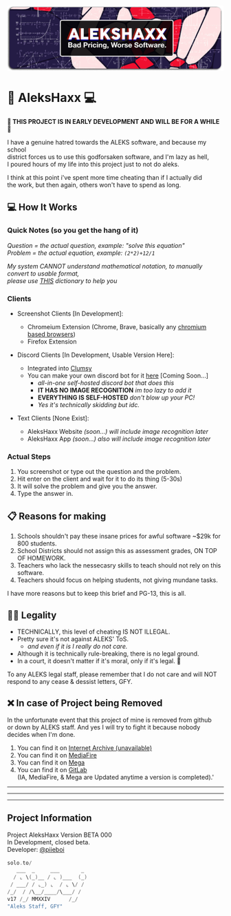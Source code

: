 ![minibanner](assets/alekshaxx-minibanner.png)
# 🧮 AleksHaxx 💻
**🚧 THIS PROJECT IS IN EARLY DEVELOPMENT AND WILL BE FOR A WHILE 🚧**

I have a genuine hatred towards the ALEKS software, and because my school  
district forces us to use this godforsaken software, and I'm lazy as hell,  
I poured hours of my life into this project just to not do aleks.

I think at this point i've spent more time cheating than if I actually did  
the work, but then again, others won't have to spend as long.

## 💻 How It Works

### Quick Notes (so you get the hang of it)
*Question = the actual question, example: "solve this equation"*  
*Problem = the actual equation, example: `(2*2)+12/1`*  

*My system CANNOT understand mathematical notation, to manually convert to usable format,  
please use [THIS](https://www.purplemath.com/modules/mathtext.htm) dictionary to help you*

### Clients
* Screenshot Clients [In Development]:
  * Chromeium Extension (Chrome, Brave, basically any [chromium based browsers](https://en.wikipedia.org/wiki/Chromium_(web_browser)#Browsers_based_on_Chromium))
  * Firefox Extension
 
* Discord Clients [In Development, Usable Version Here]:
  * Integrated into [Clumsy](https://pieboi.xyz/kappy/)
  * You can make your own discord bot for it [here](discordbot/how2make.md) [Coming Soon...] 
    * *all-in-one self-hosted discord bot that does this*
    * **IT HAS NO IMAGE RECOGNITION** *im too lazy to add it*
    * **EVERYTHING IS SELF-HOSTED** *don't blow up your PC!*
    * *Yes it's technically skidding but idc.*

* Text Clients [None Exist]:
  * AleksHaxx Website *(soon...) will include image recognition later*
  * AleksHaxx App *(soon...) also will include image recognition later*

### Actual Steps
1. You screenshot or type out the question and the problem.
2. Hit enter on the client and wait for it to do its thing (5-30s)
3. It will solve the problem and give you the answer.
4. Type the answer in.

## 📋 Reasons for making
1. Schools shouldn't pay these insane prices for awful software ~$29k for 800 students.
2. School Districts should not assign this as assessment grades, ON TOP OF HOMEWORK.
3. Teachers who lack the nessecasry skills to teach should not rely on this software.
4. Teachers should focus on helping students, not giving mundane tasks.

I have more reasons but to keep this brief and PG-13, this is all.

## 🧑‍⚖️ Legality
* TECHNICALLY, this level of cheating IS NOT ILLEGAL.
* Pretty sure it's not against ALEKS' ToS.
  * *and even if it is I really do not care.*
* Although it is technically rule-breaking, there is no legal ground.
* In a court, it doesn't matter if it's moral, only if it's legal. 🤷
  
To any ALEKS legal staff, please remember that I do not care and will NOT  
respond to any cease & dessist letters, GFY.

## ❌ In case of Project being Removed
In the unfortunate event that this project of mine is removed from github  
or down by ALEKS staff. And yes I will try to fight it because nobody  
decides when I'm done.

1. You can find it on [Internet Archive (unavailable)](https://https://web.archive.org/)
2. You can find it on [MediaFire](https://www.mediafire.com/folder/njoav8176nd88/AleksHaxx)
3. You can find it on [Mega](https://mega.nz/fm/Am8V2BxL)
4. You can find it on [GitLab](https://gitlab.com/piieboi/alekshaxx)  
(IA, MediaFire, & Mega are Updated anytime a version is completed).'


--------
--------
--------
## Project Information
Project AleksHaxx
Version BETA 000  
In Development, closed beta.  
Developer: [@piieboi](https://github.com/piieboi)

```kotlin
solo.to/
   ___  _     ___       _ 
  / ⌞ \(_)__ / ⌞ )___  (_)
 / ___/ / ⌞_) ⌞  / ⌞ \/ / 
/_/  / /\__/____/\___/ /                         
v17 /_/ MMXXIV      /_/
"Aleks Staff, GFY"
```


